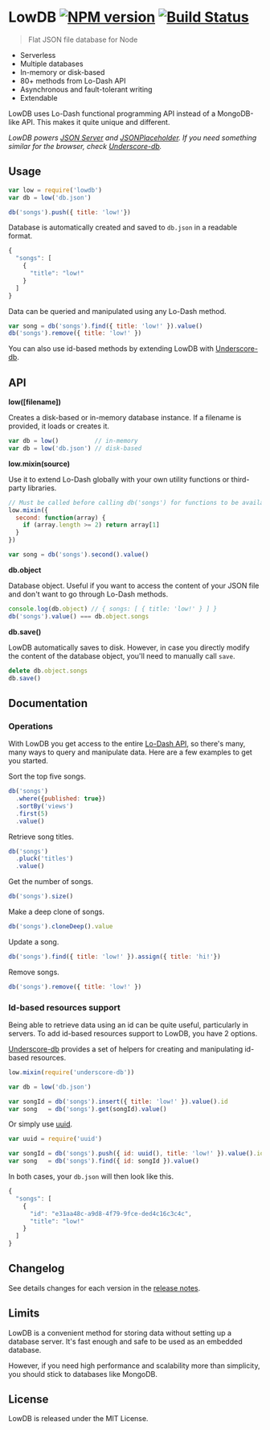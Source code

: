 # LowDB [![NPM version](https://badge.fury.io/js/lowdb.svg)](http://badge.fury.io/js/lowdb) [![Build Status](https://travis-ci.org/typicode/lowdb.svg?branch=master)](https://travis-ci.org/typicode/lowdb)

> Flat JSON file database for Node

* Serverless
* Multiple databases
* In-memory or disk-based
* 80+ methods from Lo-Dash API
* Asynchronous and fault-tolerant writing
* Extendable

LowDB uses Lo-Dash functional programming API instead of a MongoDB-like API. This makes it quite unique and different.

_LowDB powers [JSON Server](https://github.com/typicode/json-server) and [JSONPlaceholder](http://jsonplaceholder.typicode.com/). If you need something similar for the browser, check [Underscore-db](https://github.com/typicode/underscore-db)._

## Usage

```javascript
var low = require('lowdb')
var db = low('db.json')

db('songs').push({ title: 'low!'})
```

Database is automatically created and saved to `db.json` in a readable format.

```javascript
{
  "songs": [
    {
      "title": "low!"
    }
  ]
}
```

Data can be queried and manipulated using any Lo-Dash method.

```javascript
var song = db('songs').find({ title: 'low!' }).value()
db('songs').remove({ title: 'low!' })
```

You can also use id-based methods by extending LowDB with [Underscore-db](https://github.com/typicode/underscore-db).

## API

__low([filename])__

Creates a disk-based or in-memory database instance. If a filename is provided, it loads or creates it.

```javascript
var db = low()          // in-memory
var db = low('db.json') // disk-based
```

__low.mixin(source)__

Use it to extend Lo-Dash globally with your own utility functions or third-party libraries.

```javascript
// Must be called before calling db('songs') for functions to be available.
low.mixin({
  second: function(array) {
    if (array.length >= 2) return array[1]
  }
})

var song = db('songs').second().value()
```

__db.object__

Database object. Useful if you want to access the content of your JSON file and don't want to go through Lo-Dash methods.

```javascript
console.log(db.object) // { songs: [ { title: 'low!' } ] }
db('songs').value() === db.object.songs
```

__db.save()__

LowDB automatically saves to disk. However, in case you directly modify the content of the database object, you'll need to manually call `save`.

```javascript
delete db.object.songs
db.save()
```

## Documentation

### Operations

With LowDB you get access to the entire [Lo-Dash API](http://lodash.com/), so there's many, many ways to query and manipulate data. Here are a few examples to get you started.

Sort the top five songs.

```javascript
db('songs')
  .where({published: true})
  .sortBy('views')
  .first(5)
  .value()
```

Retrieve song titles.

```javascript
db('songs')
  .pluck('titles')
  .value()
```

Get the number of songs.

```javascript
db('songs').size()
```

Make a deep clone of songs.

```javascript
db('songs').cloneDeep().value
```

Update a song.

```javascript
db('songs').find({ title: 'low!' }).assign({ title: 'hi!'})
```

Remove songs.

```javascript
db('songs').remove({ title: 'low!' })
```

### Id-based resources support

Being able to retrieve data using an id can be quite useful, particularly in servers. To add id-based resources support to LowDB, you have 2 options.

[Underscore-db](https://github.com/typicode/underscore-db) provides a set of helpers for creating and manipulating id-based resources.

```javascript
low.mixin(require('underscore-db'))

var db = low('db.json')

var songId = db('songs').insert({ title: 'low!' }).value().id
var song   = db('songs').get(songId).value()
```

Or simply use [uuid](https://github.com/broofa/node-uuid).

```javascript
var uuid = require('uuid')

var songId = db('songs').push({ id: uuid(), title: 'low!' }).value().id
var song   = db('songs').find({ id: songId }).value()
```

In both cases, your `db.json` will then look like this.

```javascript
{
  "songs": [
    {
      "id": "e31aa48c-a9d8-4f79-9fce-ded4c16c3c4c",
      "title": "low!"
    }
  ]
}
```

## Changelog

See details changes for each version in the [release notes](https://github.com/typicode/lowdb/releases).

## Limits

LowDB is a convenient method for storing data without setting up a database server. It's fast enough and safe to be used as an embedded database.

However, if you need high performance and scalability more than simplicity, you should stick to databases like MongoDB.

## License

LowDB is released under the MIT License.
